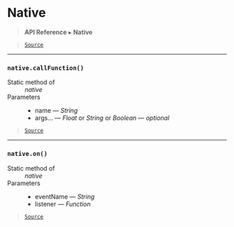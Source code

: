 # Native

> **API Reference** ▸ **Native**

<!-- toc -->

> [`Source`](https://github.com/Neft-io/neft/blob/b4692e53a8efbb3dd52dcf1601c35c05cabfc4e0/src/native/index.litcoffee)


* * * 

### `native.callFunction()`

<dl><dt>Static method of</dt><dd><i>native</i></dd><dt>Parameters</dt><dd><ul><li>name — <i>String</i></li><li>args... — <i>Float</i> or <i>String</i> or <i>Boolean</i> — <i>optional</i></li></ul></dd></dl>


> [`Source`](https://github.com/Neft-io/neft/blob/b4692e53a8efbb3dd52dcf1601c35c05cabfc4e0/src/native/index.litcoffee#nativecallfunctionstring-name-booleanfloatstring-args)


* * * 

### `native.on()`

<dl><dt>Static method of</dt><dd><i>native</i></dd><dt>Parameters</dt><dd><ul><li>eventName — <i>String</i></li><li>listener — <i>Function</i></li></ul></dd></dl>


> [`Source`](https://github.com/Neft-io/neft/blob/b4692e53a8efbb3dd52dcf1601c35c05cabfc4e0/src/native/index.litcoffee#nativeonstring-eventname-function-listener)

